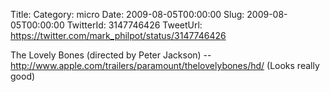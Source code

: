 Title: 
Category: micro
Date: 2009-08-05T00:00:00
Slug: 2009-08-05T00:00:00
TwitterId: 3147746426
TweetUrl: https://twitter.com/mark_philpot/status/3147746426

The Lovely Bones (directed by Peter Jackson) -- http://www.apple.com/trailers/paramount/thelovelybones/hd/ (Looks really good)